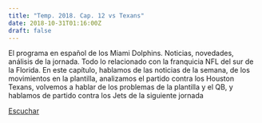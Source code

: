 ```yaml
---
title: "Temp. 2018. Cap. 12 vs Texans"
date: 2018-10-31T01:16:00Z
draft: false
---
```


El programa en español de los Miami Dolphins. Noticias, novedades, análisis de la jornada.
Todo lo relacionado con la franquicia NFL del sur de la Florida.
En este capítulo, hablamos de las noticias de la semana, de los movimientos en la plantilla, analizamos el partido contra los Houston Texans, volvemos a hablar de los problemas de la plantilla y el QB, y hablamos de partido contra los Jets de la siguiente jornada

[Escuchar](https://www.ivoox.com/temp-2018-cap-12-vs-texans-audios-mp3_rf_29725529_1.html)

